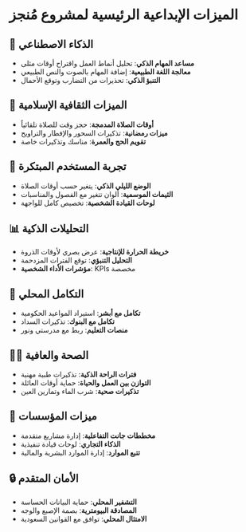 # الميزات الإبداعية الرئيسية لمشروع مُنجز

## 🤖 الذكاء الاصطناعي
- **مساعد المهام الذكي**: تحليل أنماط العمل واقتراح أوقات مثلى
- **معالجة اللغة الطبيعية**: إضافة المهام بالصوت والنص الطبيعي
- **التنبؤ الذكي**: تحذيرات من التضارب وتوقع الأحمال

## 🕌 الميزات الثقافية الإسلامية
- **أوقات الصلاة المدمجة**: حجز وقت للصلاة تلقائياً
- **ميزات رمضانية**: تذكيرات السحور والإفطار والتراويح
- **تقويم الحج والعمرة**: مناسك وتذكيرات خاصة

## 🎨 تجربة المستخدم المبتكرة
- **الوضع الليلي الذكي**: يتغير حسب أوقات الصلاة
- **الثيمات الموسمية**: ألوان تتغير مع الفصول والمناسبات
- **لوحات القيادة الشخصية**: تخصيص كامل للواجهة

## 📊 التحليلات الذكية
- **خريطة الحرارة للإنتاجية**: عرض بصري لأوقات الذروة
- **التحليل التنبؤي**: توقع الفترات المزدحمة
- **مؤشرات الأداء الشخصية**: KPIs مخصصة

## 🔗 التكامل المحلي
- **تكامل مع أبشر**: استيراد المواعيد الحكومية
- **تكامل مع البنوك**: تذكيرات السداد
- **منصات التعليم**: ربط مع مدرستي ونور

## 🏃‍♂️ الصحة والعافية
- **فترات الراحة الذكية**: تذكيرات طبية مهنية
- **التوازن بين العمل والحياة**: حماية أوقات العائلة
- **تذكيرات صحية**: شرب الماء وتمارين العين

## 🏢 ميزات المؤسسات
- **مخططات جانت التفاعلية**: إدارة مشاريع متقدمة
- **الذكاء التجاري**: لوحات قيادة تنفيذية
- **تتبع الموارد**: إدارة الموارد البشرية والمالية

## 🔒 الأمان المتقدم
- **التشفير المحلي**: حماية البيانات الحساسة
- **المصادقة البيومترية**: بصمة الإصبع والوجه
- **الامتثال المحلي**: توافق مع القوانين السعودية

